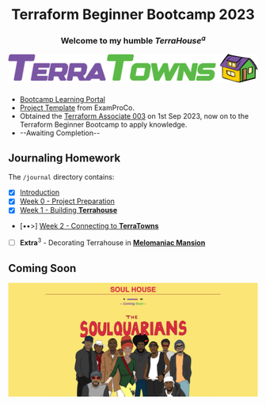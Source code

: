 <div align="center">
  <h1>Terraform Beginner Bootcamp 2023</h1>
  <h3>Welcome to my humble <em>TerraHouse</em><sup>𝛼</sup></h2>
</div>

<div align="center">
  <a href="https://terraform.cloudprojectbootcamp.com/"><img src="assets/terratowns.png" alt="Terraform Beginner Bootcamp Image"></a>
</div>

###

- [Bootcamp Learning Portal](https://app.exampro.co/student/journey/terraform-cpb)
- [Project Template](https://github.com/ExamProCo/terraform-beginner-bootcamp-2023) from ExamProCo.
- Obtained the [Terraform Associate 003](https://www.hashicorp.com/certification/terraform-associate) on 1st Sep 2023, now on to the Terraform Beginner Bootcamp to apply knowledge.
- --Awaiting Completion--

## Journaling Homework

The `/journal` directory contains:

- [x] [Introduction](#terraform-beginner-bootcamp-2023)
- [x] [Week 0 - Project Preparation](journal/week0.md)
- [x] [Week 1 - Building **Terrahouse**](journal/week1.md)
- [••>] [Week 2 - Connecting to **TerraTowns**](journal/week2.md)
- [ ] <strong>Extra</strong><sup>3</sup> - Decorating Terrahouse in [**Melomaniac Mansion**](https://terratowns.cloud/t/melomaniac-mansion)

## Coming Soon

![Soul House Preview](assets/th-preview.png)
